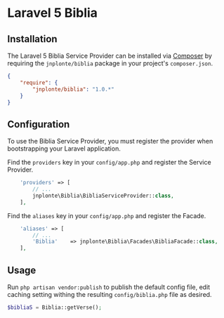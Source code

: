 # Laravel 5 Biblia

## Installation

The Laravel 5 Biblia Service Provider can be installed via [Composer](http://getcomposer.org) by requiring the
`jnplonte/biblia` package in your project's `composer.json`.

```json
{
    "require": {
        "jnplonte/biblia": "1.0.*"
    }
}
```

## Configuration

To use the Biblia Service Provider, you must register the provider when bootstrapping your Laravel application.

Find the `providers` key in your `config/app.php` and register the Service Provider.

```php
    'providers' => [
        // ...
        jnplonte\Biblia\BibliaServiceProvider::class,
    ],
```

Find the `aliases` key in your `config/app.php` and register the Facade.
```php
    'aliases' => [
        // ...
        'Biblia'    => jnplonte\Biblia\Facades\BibliaFacade::class,
    ],
```

## Usage

Run `php artisan vendor:publish` to publish the default config file, edit caching setting withing the resulting `config/biblia.php` file as desired.


```php
$bibliaS = Biblia::getVerse();
```
